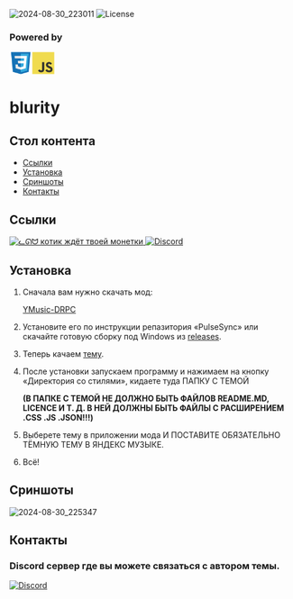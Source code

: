 ![2024-08-30_223011](https://github.com/user-attachments/assets/4f2d0171-5c6a-4730-b968-aafc2870ef62)
![License](https://img.shields.io/github/license/Diramix/Spotify-Music.svg?style=for-the-badge)

### Powered by
<a href="https://developer.mozilla.org/en-US/docs/Web/CSS"><img src="https://raw.githubusercontent.com/devicons/devicon/master/icons/css3/css3-original.svg" height="40px" width="40px" /></a><a href="https://developer.mozilla.org/en-US/docs/Web/JavaScript"><img src="https://raw.githubusercontent.com/devicons/devicon/master/icons/javascript/javascript-original.svg" height="40px" width="40px" /></a>
    
# blurity

## Стол контента
- [Ссылки](#Ссылки)
- [Установка](#Установка)
- [Сриншоты](#Сриншоты)
- [Контакты](#Контакты)

## Ссылки
<p>
    <a href="https://boosty.to/diramix">
      <img width="100" alt="ᓚᘏᗢ котик ждёт твоей монетки" src="https://i.imgur.com/kVUV5rV.png">
    </a>
    <a href="https://discord.gg/ky6bcdy7KA">
      <img width="100" alt="Discord" src="https://i.imgur.com/1BW96c2.png">
    </a
</p>

## Установка
1. Сначала вам нужно скачать мод:
   
    [YMusic-DRPC](https://github.com/PulseSync-LLC/YMusic-DRPC)
2. Установите его по инструкции репазитория «PulseSync» или скачайте готовую сборку под Windows из [releases](https://github.com/PulseSync-LLC/YMusic-DRPC/releases).
3. Теперь качаем [тему](https://github.com/Diramix/blurity/releases).
3. После установки запускаем программу и нажимаем на кнопку «Директория со стилями», кидаете туда ПАПКУ С ТЕМОЙ

    **(В ПАПКЕ С ТЕМОЙ НЕ ДОЛЖНО БЫТЬ ФАЙЛОВ README.MD, LICENCE И Т. Д. В НЕЙ ДОЛЖНЫ БЫТЬ ФАЙЛЫ С РАСШИРЕНИЕМ .CSS .JS .JSON!!!)**

4. Выберете тему в приложении мода И ПОСТАВИТЕ ОБЯЗАТЕЛЬНО ТЁМНУЮ ТЕМУ В ЯНДЕКС МУЗЫКЕ.
5. Всё!

## Сриншоты
![2024-08-30_225347](https://github.com/user-attachments/assets/ecec511c-8f77-43d9-a531-cd0416a283a6)

## Контакты
### Discord сервер где вы можете связаться с автором темы.
[![Discord](https://img.shields.io/badge/Discord-%237289DA.svg?logo=discord&logoColor=white)](https://discord.gg/ky6bcdy7KA)
